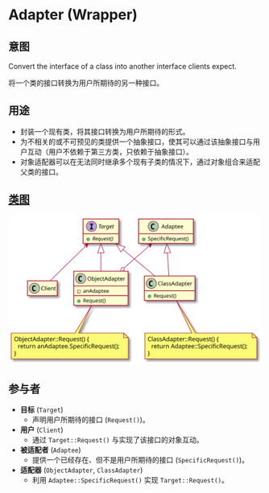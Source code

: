 # Adapter (Wrapper)

## 意图
Convert the interface of a class into another interface clients expect.

将一个类的接口转换为用户所期待的另一种接口。

## 用途
- 封装一个现有类，将其接口转换为用户所期待的形式。
- 为不相关的或不可预见的类提供一个抽象接口，使其可以通过该抽象接口与用户互动（用户不依赖于第三方类，只依赖于抽象接口）。
- 对象适配器可以在无法同时继承多个现有子类的情况下，通过对象组合来适配父类的接口。

## [类图](./Class.txt)
![](./Class.svg)

## 参与者
- **目标** (`Target`)
  - 声明用户所期待的接口 (`Request()`)。
- **用户** (`Client`)
  - 通过 `Target::Request()` 与实现了该接口的对象互动。
- **被适配者** (`Adaptee`)
  - 提供一个已经存在、但不是用户所期待的接口 (`SpecificRequest()`)。
- **适配器** (`ObjectAdapter`, `ClassAdapter`)
  - 利用 `Adaptee::SpecificRequest()` 实现 `Target::Request()`。
